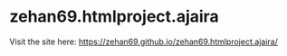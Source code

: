 # zehan69.htmlproject.ajaira
Visit the site here: https://zehan69.github.io/zehan69.htmlproject.ajaira/
